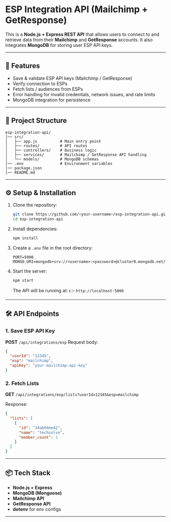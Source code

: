 

# ESP Integration API (Mailchimp + GetResponse)

This is a **Node.js + Express REST API** that allows users to connect to and retrieve data from their **Mailchimp** and **GetResponse** accounts.
It also integrates **MongoDB** for storing user ESP API keys.

---

## 🚀 Features

* Save & validate ESP API keys (Mailchimp / GetResponse)
* Verify connection to ESPs
* Fetch lists / audiences from ESPs
* Error handling for invalid credentials, network issues, and rate limits
* MongoDB integration for persistence

---

## 📂 Project Structure

```
esp-integration-api/
│── src/
│   ├── app.js          # Main entry point
│   ├── routes/         # API routes
│   ├── controllers/    # Business logic
│   ├── services/       # Mailchimp / GetResponse API handling
│   └── models/         # MongoDB schemas
│── .env                # Environment variables
│── package.json
│── README.md
```

---

## ⚙️ Setup & Installation

1. Clone the repository:

   ```bash
   git clone https://github.com/<your-username>/esp-integration-api.git
   cd esp-integration-api
   ```

2. Install dependencies:

   ```bash
   npm install
   ```

3. Create a `.env` file in the root directory:

   ```env
   PORT=5000
   MONGO_URI=mongodb+srv://<username>:<password>@cluster0.mongodb.net/
   ```

4. Start the server:

   ```bash
   npm start
   ```

   The API will be running at:
   👉 `http://localhost:5000`

---

## 🛠️ API Endpoints

### **1. Save ESP API Key**

**POST** `/api/integrations/esp`
Request body:

```json
{
  "userId": "12345",
  "esp": "mailchimp",
  "apiKey": "your-mailchimp-api-key"
}
```

### **2. Fetch Lists**

**GET** `/api/integrations/esp/lists?userId=12345&esp=mailchimp`

Response:

```json
{
  "lists": [
    {
      "id": "34ab60ee42",
      "name": "techsolve",
      "member_count": 1
    }
  ]
}
```

---

## 📦 Tech Stack

* **Node.js + Express**
* **MongoDB (Mongoose)**
* **Mailchimp API**
* **GetResponse API**
* **dotenv** for env configs

---
